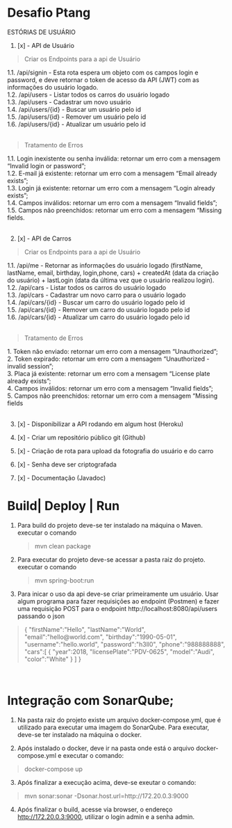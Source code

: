 # Desafio Ptang

ESTÓRIAS DE USUÁRIO

1. [x] - API de Usuário

  <blockquote>Criar os Endpoints para a api de Usuário</blockquote>
            1.1. /api/signin - Esta rota espera um objeto com os campos login e password, e deve retornar o token
                 de acesso da API (JWT) com as informações do usuário logado.
            <br>1.2. /api/users - Listar todos os carros do usuário logado 
            <br>1.3. /api/users - Cadastrar um novo usuário
            <br>1.4. /api/users/{id} - Buscar um usuário pelo id
            <br>1.5. /api/users/{id} - Remover um usuário pelo id
            <br>1.6. /api/users/{id} - Atualizar um usuário pelo id <br><br>

  <blockquote>Tratamento de Erros</blockquote>
            1.1. Login inexistente ou senha inválida: retornar um erro com a mensagem “Invalid login or password”;
            <br>1.2. E-mail já existente: retornar um erro com a mensagem “Email already exists”;
            <br>1.3. Login já existente: retornar um erro com a mensagem “Login already exists”;
            <br>1.4. Campos inválidos: retornar um erro com a mensagem “Invalid fields”;
            <br>1.5. Campos não preenchidos: retornar um erro com a mensagem “Missing fields.<br><br>


2. [x] - API de Carros

  <blockquote>Criar os Endpoints para a api de Usuário</blockquote>
            1.1. /api/me - Retornar as informações do usuário logado (firstName, lastName, email, birthday,
                 login,phone, cars) + createdAt (data da criação do usuário) + lastLogin (data da última vez 
                 que o usuário realizou login).
            <br>1.2. /api/cars - Listar todos os carros do usuário logado 
            <br>1.3. /api/cars - Cadastrar um novo carro para o usuário logado 
            <br>1.4. /api/cars/{id} - Buscar um carro do usuário logado pelo id 
            <br>1.5. /api/cars/{id} - Remover um carro do usuário logado pelo id 
            <br>1.6. /api/cars/{id} - Atualizar um carro do usuário logado pelo id<br><br>

  <blockquote>Tratamento de Erros</blockquote>
            1. Token não enviado: retornar um erro com a mensagem “Unauthorized”;
            <br>2. Token expirado: retornar um erro com a mensagem “Unauthorized - invalid session”;
            <br>3. Placa já existente: retornar um erro com a mensagem “License plate already exists”;
            <br>4. Campos inválidos: retornar um erro com a mensagem “Invalid fields”;
            <br>5. Campos não preenchidos: retornar um erro com a mensagem “Missing fields<br><br>




3. [x] - Disponibilizar a API rodando em algum host (Heroku)<br>

4. [x] - Criar um repositório público git (Github)<br>

5. [x] - Criação de rota para upload da fotografia do usuário e do carro<br>

6. [x] - Senha deve ser criptografada<br>

7. [x] - Documentação (Javadoc)<br>



# Build| Deploy | Run

1. Para build do projeto deve-se ter instalado na máquina o Maven.
  executar o comando <blockquote>mvn clean package</blockquote>
  
2. Para executar do projeto deve-se acessar a pasta raiz do projeto.
  executar o comando <blockquote>mvn spring-boot:run</blockquote>
  
3. Para inicar o uso da api deve-se criar primeiramente um usuário.
  Usar algum programa para fazer requisições ao endpoint (Postmen) e fazer uma requisição POST para o endpoint 
  http://localhost:8080/api/users passando o json
  <blockquote>
    {
       "firstName":"Hello",
       "lastName":"World",
       "email":"hello@world.com",
       "birthday":"1990-05-01",
       "username":"hello.world",
       "password":"h3ll0",
       "phone":"988888888",
       "cars":[
          {
             "year":2018,
             "licensePlate":"PDV-0625",
             "model":"Audi",
             "color":"White"
          }
       ]
    }
  </blockquote><br>

  
  # Integração com SonarQube;
  
  1. Na pasta raiz do projeto existe um arquivo docker-compose.yml, que é utilizado para executar uma imagem do SonarQube. Para executar, deve-se ter instalado na máquina o docker.
  
  2. Após instalado o docker, deve ir na pasta onde está o arquivo docker-compose.yml e executar o comando:
  <blockquote> docker-compose up </blockquote>
  
  3. Após finalizar a execução acima, deve-se exeutar o comando:
  <blockquote>mvn sonar:sonar -Dsonar.host.url=http://172.20.0.3:9000</blockquote>
  
  4. Após finalizar o build, acesse via browser, o endereço http://172.20.0.3:9000, utilizar o login admin e a senha admin.
